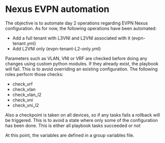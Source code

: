 Nexus EVPN automation
=========

The objective is to automate day 2 operations regarding EVPN Nexus configuration. As for now, the following operations have been automated:
- Add a full tenant with L3VNI and L2VNI associated with it (evpn-tenant.yml)
- Add L2VNI only (evpn-tenant-L2-only.yml)

Parameters such as VLAN, VNI or VRF are checked before doing any changes using custom python modules. If they already exist, the playbook will fail. This is to avoid overriding an existing configuration.
The following roles perform those checks:
- check_vrf
- check_vlan
- check_vlan_l2
- check_vni
- check_vni_l2

Also a checkpoint is taken on all devices, so if any tasks fails a rollback will be triggered. This is to avoid a state where only some of the configuration has been done. This is either all playbook tasks succeeded or not

At this point, the variables are defined in a group variables file.

